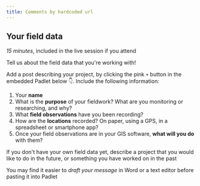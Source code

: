 ```yaml
---
title: Comments by hardcoded url
---
```


## Your field data
*15 minutes*, included in the live session if you attend

Tell us about the field data that you're working with!

Add a post describing your project, by clicking the pink `+` button in the embedded Padlet below :point_down:.  Include the following information:
1. Your **name**
2. What is the **purpose** of your fieldwork?  What are you monitoring or researching, and why?
3. What **field observations** have you been recording?
4. How are the **locations** recorded?  On paper, using a GPS, in a spreadsheet or smartphone app?
5. Once your field observations are in your GIS software, **what will you do** with them?

If you don't have your own field data yet, describe a project that you would like to do in the future, or something you have worked on in the past

You may find it easier to *draft your message* in Word or a text editor before pasting it into Padlet

<div id='discourse-comments'></div>

<script type="text/javascript">
  window.DiscourseEmbed = { discourseUrl: 'https://community.verdantlearn.net/',
                     discourseEmbedUrl: 'http://verdantlearn.github.io/gis-beginner-oe4bw/modules/module1/testing-comments.html' };

  (function() {
    var d = document.createElement('script'); d.type = 'text/javascript'; d.async = true;
    d.src = window.DiscourseEmbed.discourseUrl + 'javascripts/embed.js';
    (document.getElementsByTagName('head')[0] || document.getElementsByTagName('body')[0]).appendChild(d);
  })();
</script>